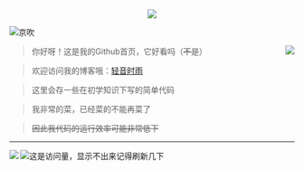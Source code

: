 <div align="center">
  <img src="https://cdn.jsdelivr.net/gh/azmiao/picture-bed/img/github.png" />
</div>

![京吹](https://cdn.jsdelivr.net/gh/azmiao/picture-bed/img/1624068645766.png)

<a href="https://github.com/azmiao">
  <img align="right" src="https://github-readme-stats.vercel.app/api?username=azmiao&theme=buefy&show_icons=true" />
</a>

>你好呀！这是我的Github首页，它好看吗（~~不是~~）

>欢迎访问我的博客哦：<a href="https://www.594594.xyz" target="_blank">轻音时雨</a>

>这里会存一些在初学知识下写的简单代码

>我非常的菜，已经菜的不能再菜了

>~~因此我代码的运行效率可能非常低下~~

----

<a href="https://github.com/azmiao">
  <img align="left" src="https://github-readme-stats.vercel.app/api/top-langs/?username=azmiao&layout=compact" />
</a>

![这是访问量，显示不出来记得刷新几下](https://visitor-badge.glitch.me/badge?page_id=azmiao)
